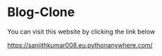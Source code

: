 # Blog-Clone
You can visit this website by clicking the link below 


https://sanjithkumar008.eu.pythonanywhere.com/
